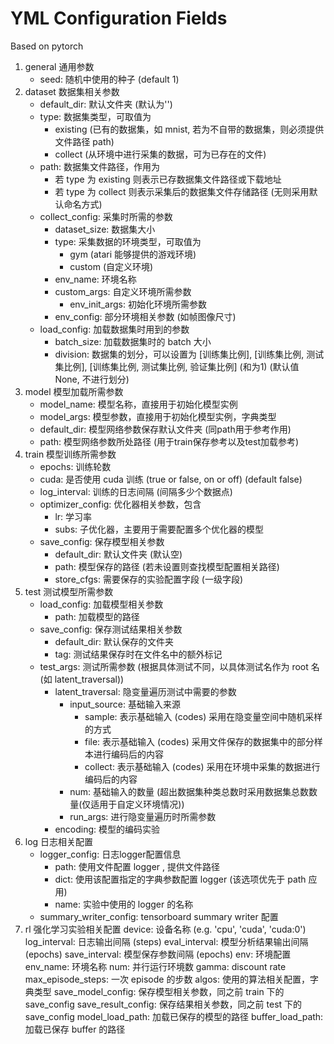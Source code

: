 # YML Configuration Fields
Based on pytorch
1. general
    通用参数
    - seed: 随机中使用的种子 (default 1)
2. dataset
    数据集相关参数
    - default_dir: 默认文件夹 (默认为'')
    - type: 数据集类型，可取值为
        - existing (已有的数据集，如 mnist, 若为不自带的数据集，则必须提供文件路径 path)
        - collect (从环境中进行采集的数据，可为已存在的文件)
    - path: 数据集文件路径，作用为
        - 若 type 为 existing 则表示已存数据集文件路径或下载地址
        - 若 type 为 collect 则表示采集后的数据集文件存储路径 (无则采用默认命名方式)
    - collect_config: 采集时所需的参数
        - dataset_size: 数据集大小
        - type: 采集数据的环境类型，可取值为
            - gym (atari 能够提供的游戏环境)
            - custom (自定义环境)
        - env_name: 环境名称
        - custom_args: 自定义环境所需参数
            - env_init_args: 初始化环境所需参数
        - env_config: 部分环境相关参数 (如帧图像尺寸)
    - load_config: 加载数据集时用到的参数
        - batch_size: 加载数据集时的 batch 大小
        - division: 数据集的划分，可以设置为 \[训练集比例\], \[训练集比例, 测试集比例\], \[训练集比例, 测试集比例, 验证集比例\] (和为1)
            (默认值 None, 不进行划分)
3. model
    模型加载所需参数
    - model_name: 模型名称，直接用于初始化模型实例
    - model_args: 模型参数，直接用于初始化模型实例，字典类型
    - default_dir: 模型网络参数保存默认文件夹 (同path用于参考作用)
    - path: 模型网络参数所处路径 (用于train保存参考以及test加载参考)
4. train
    模型训练所需参数
    - epochs: 训练轮数
    - cuda: 是否使用 cuda 训练 (true or false, on or off) (default false)
    - log_interval: 训练的日志间隔 (间隔多少个数据点)
    - optimizer_config: 优化器相关参数，包含
        - lr: 学习率
        - subs: 子优化器，主要用于需要配置多个优化器的模型
    - save_config: 保存模型相关参数
        - default_dir: 默认文件夹 (默认空)
        - path: 模型保存的路径 (若未设置则查找模型配置相关路径)
        - store_cfgs: 需要保存的实验配置字段 (一级字段)
5. test
    测试模型所需参数
    - load_config: 加载模型相关参数
        - path: 加载模型的路径
    - save_config: 保存测试结果相关参数
        - default_dir: 默认保存的文件夹
        - tag: 测试结果保存时在文件名中的额外标记
    - test_args: 测试所需参数 (根据具体测试不同，以具体测试名作为 root 名 (如 latent_traversal))
        - latent_traversal: 隐变量遍历测试中需要的参数
            - input_source: 基础输入来源
                - sample: 表示基础输入 (codes) 采用在隐变量空间中随机采样的方式
                - file: 表示基础输入 (codes) 采用文件保存的数据集中的部分样本进行编码后的内容
                - collect: 表示基础输入 (codes) 采用在环境中采集的数据进行编码后的内容
            - num: 基础输入的数量 (超出数据集种类总数时采用数据集总数数量(仅适用于自定义环境情况))
            - run_args: 进行隐变量遍历时所需参数
        - encoding: 模型的编码实验
6. log
    日志相关配置
    - logger_config: 日志logger配置信息
        - path: 使用文件配置 logger , 提供文件路径
        - dict: 使用该配置指定的字典参数配置 logger (该选项优先于 path 应用)
        - name: 实验中使用的 logger 的名称
    - summary_writer_config: tensorboard summary writer 配置
7. rl
    强化学习实验相关配置
    device: 设备名称 (e.g. 'cpu', 'cuda', 'cuda:0')
    log_interval: 日志输出间隔 (steps)
    eval_interval: 模型分析结果输出间隔 (epochs)
    save_interval: 模型保存参数间隔 (epochs)
    env: 环境配置
        env_name: 环境名称
        num: 并行运行环境数
        gamma: discount rate
        max_episode_steps: 一次 episode 的步数
    algos: 使用的算法相关配置，字典类型
    save_model_config: 保存模型相关参数，同之前 train 下的 save_config
    save_result_config: 保存结果相关参数，同之前 test 下的 save_config
    model_load_path: 加载已保存的模型的路径
    buffer_load_path: 加载已保存 buffer 的路径


